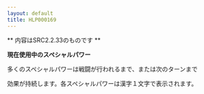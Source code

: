 ```yaml
---
layout: default
title: HLP000169
---
```

** 内容はSRC2.2.33のものです **

**現在使用中のスペシャルパワー**

多くのスペシャルパワーは戦闘が行われるまで、または次のターンまで

効果が持続します。各スペシャルパワーは漢字１文字で表示されます。

